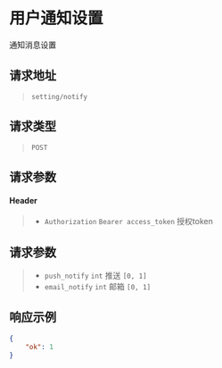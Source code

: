 # 用户通知设置

通知消息设置

## 请求地址

> `setting/notify`

## 请求类型

> `POST`

## 请求参数

#### Header

> - `Authorization` `Bearer access_token` 授权token

## 请求参数

> - `push_notify` `int` 推送  `[0, 1]`
> - `email_notify` `int` 邮箱  `[0, 1]`

## 响应示例

```json
{
    "ok": 1
}
```